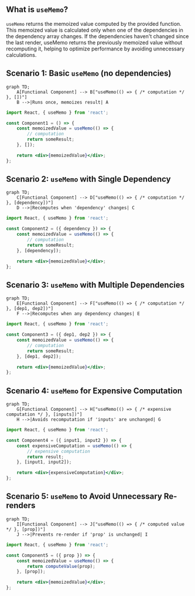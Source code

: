 ## What is `useMemo`?
`useMemo` returns the memoized value computed by the provided function. This memoized value is calculated only when one of the dependencies in the dependency array changes. If the dependencies haven't changed since the last render, useMemo returns the previously memoized value without recomputing it, helping to optimize performance by avoiding unnecessary calculations.

## Scenario 1: Basic `useMemo` (no dependencies)
```mermaid
graph TD;
    A[Functional Component] --> B["useMemo(() => { /* computation */ }, [])"]
    B -->|Runs once, memoizes result| A
```
```jsx
import React, { useMemo } from 'react';

const Component1 = () => {
    const memoizedValue = useMemo(() => {
        // computation
        return someResult;
    }, []);

    return <div>{memoizedValue}</div>;
};
```

## Scenario 2: `useMemo` with Single Dependency
```mermaid
graph TD;
    C[Functional Component] --> D["useMemo(() => { /* computation */ }, [dependency])"]
    D -->|Recomputes when 'dependency' changes| C
```
```jsx
import React, { useMemo } from 'react';

const Component2 = ({ dependency }) => {
    const memoizedValue = useMemo(() => {
        // computation
        return someResult;
    }, [dependency]);

    return <div>{memoizedValue}</div>;
};
```

## Scenario 3: `useMemo` with Multiple Dependencies
```mermaid
graph TD;
    E[Functional Component] --> F["useMemo(() => { /* computation */ }, [dep1, dep2])"]
    F -->|Recomputes when any dependency changes| E
```
```jsx
import React, { useMemo } from 'react';

const Component3 = ({ dep1, dep2 }) => {
    const memoizedValue = useMemo(() => {
        // computation
        return someResult;
    }, [dep1, dep2]);

    return <div>{memoizedValue}</div>;
};
```
## Scenario 4: `useMemo` for Expensive Computation
```mermaid
graph TD;
    G[Functional Component] --> H["useMemo(() => { /* expensive computation */ }, [inputs])"]
    H -->|Avoids recomputation if 'inputs' are unchanged| G
```
```jsx
import React, { useMemo } from 'react';

const Component4 = ({ input1, input2 }) => {
    const expensiveComputation = useMemo(() => {
        // expensive computation
        return result;
    }, [input1, input2]);

    return <div>{expensiveComputation}</div>;
};
```

## Scenario 5: `useMemo` to Avoid Unnecessary Re-renders
```mermaid
graph TD;
    I[Functional Component] --> J["useMemo(() => { /* computed value */ }, [prop])"]
    J -->|Prevents re-render if 'prop' is unchanged| I
```
```jsx
import React, { useMemo } from 'react';

const Component5 = ({ prop }) => {
    const memoizedValue = useMemo(() => {
        return computeValue(prop);
    }, [prop]);

    return <div>{memoizedValue}</div>;
};
```
